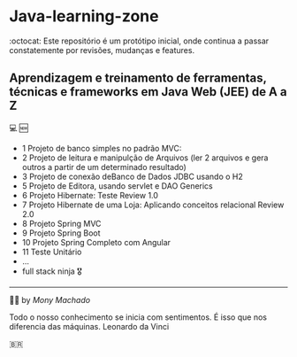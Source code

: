# Java-learning-zone
:octocat:  Este repositório é um protótipo inicial, onde continua a passar constatemente por revisões, mudanças e features.

## Aprendizagem e treinamento de ferramentas, técnicas  e frameworks em Java Web (JEE) de A a Z 
:computer: :new:
- 1 Projeto de banco simples no padrão MVC: 
- 2 Projeto de leitura e manipulção de Arquivos (ler 2 arquivos e gera outros a partir de um determinado resultado)
- 3 Projeto de conexão deBanco de Dados JDBC usando o H2
- 5 Projeto de Editora,  usando servlet e DAO Generics 
- 6 Projeto Hibernate: Teste Review 1.0
- 7 Projeto Hibernate de uma Loja: Aplicando conceitos relacional Review 2.0
- 8 Projeto Spring MVC
- 9 Projeto Spring Boot
- 10 Projeto Spring Completo com Angular
- 11 Teste Unitário 
- ...
- full stack ninja :medal_military:

---------------------

:woman_teacher: by *Mony Machado* 

Todo o nosso conhecimento se inicia com sentimentos. É isso que nos diferencia das máquinas. Leonardo da Vinci

:brazil:


